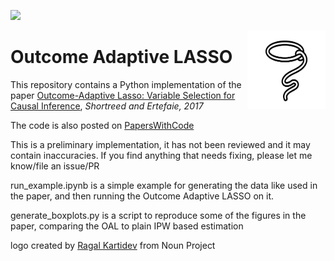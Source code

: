 ![](https://img.shields.io/github/license/tom-beer/Outcome-Adaptive-LASSO?color=magenta&style=plastic)

<img src="logo.png" width=125 height=125 align="right">

# Outcome Adaptive LASSO
This repository contains a Python implementation of the paper [Outcome-Adaptive Lasso: Variable Selection for Causal Inference](https://www.ncbi.nlm.nih.gov/pmc/articles/PMC5591052/pdf/nihms-852754.pdf), *Shortreed and Ertefaie, 2017*

The code is also posted on [PapersWithCode](https://paperswithcode.com/paper/outcome-adaptive-lasso-variable-selection-for)

This is a preliminary implementation, it has not been reviewed and it may contain inaccuracies. If you find anything that needs fixing, please let me know/file an issue/PR

run_example.ipynb is a simple example for generating the data like used in the paper, and then running the Outcome Adaptive LASSO on it.

generate_boxplots.py is a script to reproduce some of the figures in the paper, comparing the OAL to plain IPW based estimation

logo created by [Ragal Kartidev](https://thenounproject.com/search/?q=lasso&i=3411314) from Noun Project

